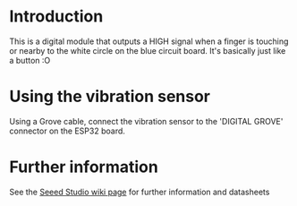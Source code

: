 # Introduction
This is a digital module that outputs a HIGH signal when a finger is touching
or nearby to the white circle on the blue circuit board. It's basically just
like a button :O

# Using the vibration sensor
Using a Grove cable, connect the vibration sensor to the 'DIGITAL GROVE'
connector on the ESP32 board.

# Further information
See the [Seeed Studio wiki page](http://wiki.seeed.cc/Grove-Touch_Sensor/) for further information and datasheets

